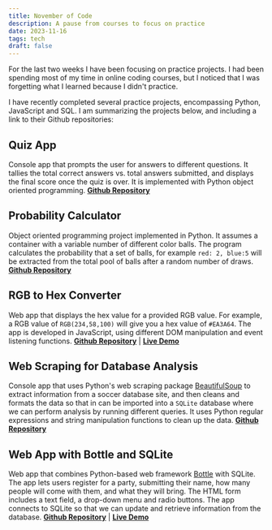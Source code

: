 ```yaml
---
title: November of Code 
description: A pause from courses to focus on practice
date: 2023-11-16
tags: tech
draft: false
---
```


For the last two weeks I have been focusing on practice projects. I had been spending most of my time in online coding courses, but I noticed that I was forgetting what I learned because I didn't practice.

I have recently completed several practice projects, encompassing Python, JavaScript and SQL. I am summarizing the projects below, and including a link to their Github repositories:

## Quiz App

Console app that prompts the user for answers to different questions. It tallies the total correct answers vs. total answers submitted, and displays the final score once the quiz is over. It is implemented with Python object oriented programming.
**[Github Repository](https://github.com/mariobox/python-oop-quiz)**

## Probability Calculator

Object oriented programming project implemented in Python. It assumes a container with a variable number of different color balls. The program calculates the probability that a set of balls, for example `red: 2, blue:5` will be extracted from the total pool of balls after a random number of draws.
**[Github Repository](https://github.com/mariobox/random-balls)**

## RGB to Hex Converter

Web app that displays the hex value for a provided RGB value. For example, a RGB value of `RGB(234,58,100)` will give you a hex value of `#EA3A64`.
The app is developed in JavaScript, using different DOM manipulation and event listening functions.
**[Github Repository](https://github.com/mariobox/rgb-to-hex)** | **[Live Demo](http://mariosanchez.org/rgb-to-hex/)**

## Web Scraping for Database Analysis

Console app that uses Python's web scraping package [BeautifulSoup](https://beautiful-soup-4.readthedocs.io/en/latest/) to extract information from a soccer database site, and then cleans and formats the data so that in can be imported into a `SQLite` database where we can perform analysis by running different queries. It uses Python regular expressions and string manipulation functions to clean up the data.
**[Github Repository](https://github.com/mariobox/bs4-and-sql)**

## Web App with Bottle and SQLite

Web app that combines Python-based web framework [Bottle](https://bottlepy.org) with SQLite. The app lets users register for a party, submitting their name, how many people will come with them, and what they will bring. The HTML form includes a text field, a drop-down menu and radio buttons. The app connects to SQLite so that we can update and retrieve information from the database.
**[Github Repository](https://github.com/mariobox/bottle-sql)** | **[Live Demo](https://mysterious-temple-24688-9fdd99ca6559.herokuapp.com/)**